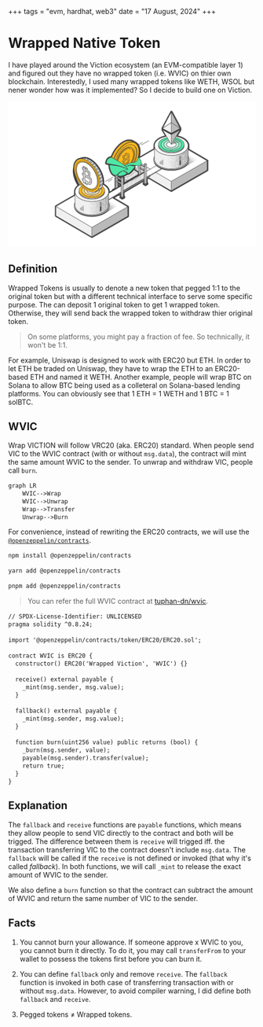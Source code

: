 +++
tags = "evm, hardhat, web3"
date = "17 August, 2024"
+++

# Wrapped Native Token

I have played around the Viction ecosystem (an EVM-compatible layer 1) and figured out they have no wrapped token (i.e. WVIC) on thier own blockchain. Interestedly, I used many wrapped tokens like WETH, WSOL but nener wonder how was it implemented? So I decide to build one on Viction.

![A wrapped token illustration from Tangem Wallet](./wrapped-token.png)

## Definition

Wrapped Tokens is usually to denote a new token that pegged 1:1 to the original token but with a different technical interface to serve some specific purpose. The can deposit 1 original token to get 1 wrapped token. Otherwise, they will send back the wrapped token to withdraw thier original token.

> On some platforms, you might pay a fraction of fee. So technically, it won't be 1:1.

For example, Uniswap is designed to work with ERC20 but ETH. In order to let ETH be traded on Uniswap, they have to wrap the ETH to an ERC20-based ETH and named it WETH. Another example, people will wrap BTC on Solana to allow BTC being used as a colleteral on Solana-based lending platforms. You can obviously see that 1 ETH = 1 WETH and 1 BTC = 1 solBTC.

## WVIC

Wrap VICTION will follow VRC20 (aka. ERC20) standard. When people send VIC to the WVIC contract (with or without `msg.data`), the contract will mint the same amount WVIC to the sender. To unwrap and withdraw VIC, people call `burn`.

```mermaid
graph LR
    WVIC-->Wrap
    WVIC-->Unwrap
    Wrap-->Transfer
    Unwrap-->Burn
```

For convenience, instead of rewriting the ERC20 contracts, we will use the [`@openzeppelin/contracts`](https://www.npmjs.com/package/@openzeppelin/contracts).

```bash label="npm" group="install"
npm install @openzeppelin/contracts
```

```bash label="yarn" group="install"
yarn add @openzeppelin/contracts
```

```bash label="pnpm" group="install"
pnpm add @openzeppelin/contracts
```

> You can refer the full WVIC contract at [tuphan-dn/wvic](https://github.com/tuphan-dn/wvic).

```solidity label="WVIC.sol" group="contracts"
// SPDX-License-Identifier: UNLICENSED
pragma solidity ^0.8.24;

import '@openzeppelin/contracts/token/ERC20/ERC20.sol';

contract WVIC is ERC20 {
  constructor() ERC20('Wrapped Viction', 'WVIC') {}

  receive() external payable {
    _mint(msg.sender, msg.value);
  }

  fallback() external payable {
    _mint(msg.sender, msg.value);
  }

  function burn(uint256 value) public returns (bool) {
    _burn(msg.sender, value);
    payable(msg.sender).transfer(value);
    return true;
  }
}
```

## Explanation

The `fallback` and `receive` functions are `payable` functions, which means they allow people to send VIC directly to the contract and both will be trigged. The difference between them is `receive` will trigged iff. the transaction transferring VIC to the contract doesn't include `msg.data`. The `fallback` will be called if the `receive` is not defined or invoked (that why it's called _fallback_). In both functions, we will call `_mint` to release the exact amount of WVIC to the sender.

We also define a `burn` function so that the contract can subtract the amount of WVIC and return the same number of VIC to the sender.

## Facts

1. You cannot burn your allowance. If someone approve x WVIC to you, you cannot burn it directly. To do it, you may call `transferFrom` to your wallet to possess the tokens first before you can burn it.

2. You can define `fallback` only and remove `receive`. The `fallback` function is invoked in both case of transferring transaction with or without `msg.data`. However, to avoid compiler warning, I did define both `fallback` and `receive`.

3. Pegged tokens $\neq$ Wrapped tokens.
